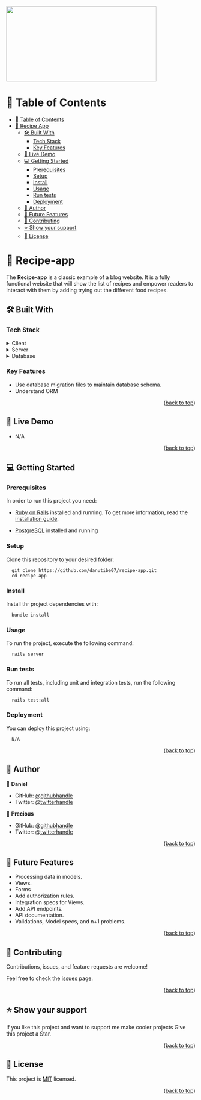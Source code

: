 <img src="https://www.svgrepo.com/show/354252/rails.svg" width="400" height="200" />
<a name="readme-top"></a>

# 📗 Table of Contents

- [📗 Table of Contents](#-table-of-contents)
- [📖 Recipe App ](#-hello-rails-)
  - [🛠 Built With ](#-built-with-)
    - [Tech Stack ](#tech-stack-)
    - [Key Features ](#key-features-)
  - [🚀 Live Demo ](#-live-demo-)
  - [💻 Getting Started ](#-getting-started-)
    - [Prerequisites](#prerequisites)
    - [Setup](#setup)
    - [Install](#install)
    - [Usage ](#usage-)
    - [Run tests](#run-tests)
    - [Deployment](#deployment)
  - [👥 Author ](#-author-)
  - [🔭 Future Features ](#-future-features-)
  - [🤝 Contributing ](#-contributing-)
  - [⭐️ Show your support ](#️-show-your-support-)
  - [📝 License ](#-license-)

<!-- PROJECT DESCRIPTION -->

# 📖 Recipe-app <a name="about-the-project"></a>

The **Recipe-app** is a classic example of a blog website. It is a fully functional website that will show the list of recipes and empower readers to interact with them by adding trying out the different food recipes.

## 🛠 Built With <a name="built-with"></a>

### Tech Stack <a name="tech-stack"></a>

<details>
  <summary>Client</summary>
  <ul>
    <li><a href="https://github.com/microverseinc/linters-config/tree/master/ror">Linters</a></li>

  </ul>
</details>
<details>
  <summary>Server</summary>
  <ul>
    <li><a href="https://rubyonrails.org/">ROR</a></li>
  </ul>
</details>

<details>
<summary>Database</summary>
  <ul>
    <li><a href="https://www.postgresql.org/">PostgreSQL</a></li>
  </ul>
</details>

<!-- Features -->

### Key Features <a name="key-features"></a>

- Use database migration files to maintain database schema.
- Understand ORM

<p align="right">(<a href="#readme-top">back to top</a>)</p>

## 🚀 Live Demo <a name="live-demo"></a>

- N/A

<p align="right">(<a href="#readme-top">back to top</a>)</p>

<!-- GETTING STARTED -->

## 💻 Getting Started <a name="getting-started"></a>

### Prerequisites

In order to run this project you need:

- [Ruby on Rails](https://rubyonrails.org/) installed and running. To get more information, read the [installation guide](https://guides.rubyonrails.org/).

- [PostgreSQL](https://www.postgresql.org/) installed and running

### Setup

Clone this repository to your desired folder:

```
  git clone https://github.com/danutibe07/recipe-app.git
  cd recipe-app
```

### Install

Install thr project dependencies with:

```
  bundle install
```

### Usage <a name="usage"></a>

To run the project, execute the following command:

```
  rails server
```

### Run tests

To run all tests, including unit and integration tests, run the following command:

```
  rails test:all
```

### Deployment

You can deploy this project using:

```
  N/A
```

<p align="right">(<a href="#readme-top">back to top</a>)</p>

<!-- AUTHORS -->

## 👥 Author <a name="authors"></a>

👤 **Daniel**

- GitHub: [@githubhandle](https://github.com/danutibe07)
- Twitter: [@twitterhandle](https://twitter.com/Danielutibe07?t=2kvKPTZQ7IGCw2FugE9xCQ&s=09)

👤 **Precious**

- GitHub: [@githubhandle](https://github.com/preciousbetine)
- Twitter: [@twitterhandle](https://twitter.com/i/flow/login?redirect_after_login=%2Fpreciousbetine)

<p align="right">(<a href="#readme-top">back to top</a>)</p>

<!-- FUTURE FEATURES -->

## 🔭 Future Features <a name="future-features"></a>

- Processing data in models.
- Views.
- Forms
- Add authorization rules.
- Integration specs for Views.
- Add API endpoints.
- API documentation.
- Validations, Model specs, and n+1 problems.

<p align="right">(<a href="#readme-top">back to top</a>)</p>

<!-- CONTRIBUTING -->

## 🤝 Contributing <a name="contributing"></a>

Contributions, issues, and feature requests are welcome!

Feel free to check the [issues page](https://github.com/danutibe07/recipe-app/issues).

<p align="right">(<a href="#readme-top">back to top</a>)</p>

<!-- SUPPORT -->

## ⭐️ Show your support <a name="support"></a>

If you like this project and want to support me make cooler projects Give this project a Star.

<p align="right">(<a href="#readme-top">back to top</a>)</p>

<!-- LICENSE -->

## 📝 License <a name="license"></a>

This project is [MIT](./MIT.md) licensed.

<p align="right">(<a href="#readme-top">back to top</a>)</p>